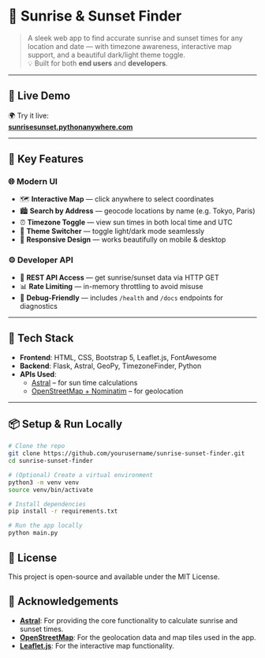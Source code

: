 # 🌅 Sunrise & Sunset Finder

> A sleek web app to find accurate sunrise and sunset times for any location and date — with timezone awareness, interactive map support, and a beautiful dark/light theme toggle.  
> 💡 Built for both **end users** and **developers**.

---

## 🚀 Live Demo

🌍 Try it live:  
**[sunrisesunset.pythonanywhere.com](https://AalekhRoy.pythonanywhere.com)**  

---

## 🧠 Key Features

### 🌐 Modern UI
- 🗺️ **Interactive Map** — click anywhere to select coordinates
- 🏙️ **Search by Address** — geocode locations by name (e.g. Tokyo, Paris)
- ⏰ **Timezone Toggle** — view sun times in both local time and UTC
- 🌙 **Theme Switcher** — toggle light/dark mode seamlessly
- 📱 **Responsive Design** — works beautifully on mobile & desktop

### ⚙️ Developer API
- 📡 **REST API Access** — get sunrise/sunset data via HTTP GET
- 📊 **Rate Limiting** — in-memory throttling to avoid misuse
- 🧪 **Debug-Friendly** — includes `/health` and `/docs` endpoints for diagnostics

---

## 🧪 Tech Stack

- **Frontend**: HTML, CSS, Bootstrap 5, Leaflet.js, FontAwesome
- **Backend**: Flask, Astral, GeoPy, TimezoneFinder, Python
- **APIs Used**:
  - [Astral](https://astral.readthedocs.io/) – for sun time calculations
  - [OpenStreetMap + Nominatim](https://nominatim.org/) – for geolocation

---

## 📦 Setup & Run Locally

```bash
# Clone the repo
git clone https://github.com/yourusername/sunrise-sunset-finder.git
cd sunrise-sunset-finder

# (Optional) Create a virtual environment
python3 -m venv venv
source venv/bin/activate

# Install dependencies
pip install -r requirements.txt

# Run the app locally
python main.py
```

## 📝 License

This project is open-source and available under the MIT License.  

## 🙏 Acknowledgements
- **[Astral](https://astral.readthedocs.io/)**: For providing the core functionality to calculate sunrise and sunset 
  times.
- **[OpenStreetMap](https://www.openstreetmap.org/)**: For the geolocation data and map tiles used in the app.
- **[Leaflet.js](https://leafletjs.com/)**: For the interactive map functionality.

